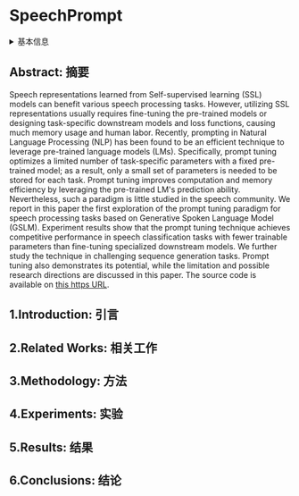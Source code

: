 # SpeechPrompt

<details>
<summary>基本信息</summary>

- 标题: "SpeechPrompt: An Exploration of Prompt Tuning on Generative Spoken Language Model for Speech Processing Tasks"
- 作者:
  - 01 Kai-Wei Chang,
  - 02 Wei-Cheng Tseng,
  - 03 Shang-Wen Li,
  - 04 Hung-yi Lee
- 链接:
  - [ArXiv](https://arxiv.org/abs/2203.16773)
  - [Publication](https://doi.org/10.21437/Interspeech.2022-10610)
  - [Github](https://github.com/ga642381/SpeechPrompt)
  - [Demo](https://kwchang.org/SpeechPrompt/speech-prompt-v1.html)
- 文件:
  - [ArXiv](_PDF/2203.16773v3__SpeechPrompt__An_Exploration_of_Prompt_Tuning_on_Generative_Spoken_Language_Model_for_Speech_Processing_Tasks.pdf)
  - [Publication](_PDF/2203.16773p0__SpeechPrompt__InterSpeech2022.pdf)

</details>

## Abstract: 摘要

Speech representations learned from Self-supervised learning (SSL) models can benefit various speech processing tasks.
However, utilizing SSL representations usually requires fine-tuning the pre-trained models or designing task-specific downstream models and loss functions, causing much memory usage and human labor.
Recently, prompting in Natural Language Processing (NLP) has been found to be an efficient technique to leverage pre-trained language models (LMs).
Specifically, prompt tuning optimizes a limited number of task-specific parameters with a fixed pre-trained model; as a result, only a small set of parameters is needed to be stored for each task.
Prompt tuning improves computation and memory efficiency by leveraging the pre-trained LM's prediction ability.
Nevertheless, such a paradigm is little studied in the speech community.
We report in this paper the first exploration of the prompt tuning paradigm for speech processing tasks based on Generative Spoken Language Model (GSLM).
Experiment results show that the prompt tuning technique achieves competitive performance in speech classification tasks with fewer trainable parameters than fine-tuning specialized downstream models.
We further study the technique in challenging sequence generation tasks.
Prompt tuning also demonstrates its potential, while the limitation and possible research directions are discussed in this paper.
The source code is available on [this https URL](https://github.com/ga642381/SpeechPrompt).

## 1.Introduction: 引言

## 2.Related Works: 相关工作

## 3.Methodology: 方法

## 4.Experiments: 实验

## 5.Results: 结果

## 6.Conclusions: 结论